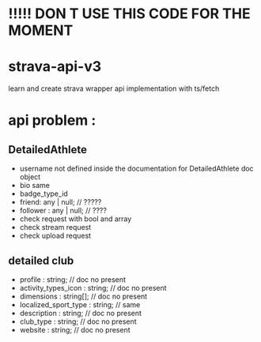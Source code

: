 # !!!!! DON T USE THIS CODE FOR THE MOMENT

# strava-api-v3
learn and create strava wrapper api implementation with ts/fetch

# api problem :
## DetailedAthlete
* username not defined inside the documentation for DetailedAthlete doc object
* bio same
* badge_type_id
* friend: any | null; // ?????
* follower : any | null; // ????
* check request with bool and array
* check stream request
* check upload request


## detailed club
* profile : string; // doc no present
* activity_types_icon : string; // doc no present
* dimensions : string[]; // doc no present
* localized_sport_type : string; // same
* description : string; // doc no present
* club_type : string; // doc no present
* website : string; // doc no present




